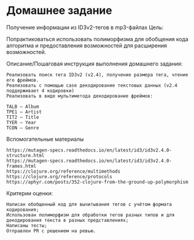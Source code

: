 # Домашнее задание

Получение информации из ID3v2-тегов в mp3-файлах
Цель:

Попрактиковаться использовать полиморфизма для обобщения кода алгоритма и предоставления возможностей для расширения возможностей.

Описание/Пошаговая инструкция выполнения домашнего задания:

    Реализовать поиск тега ID3v2 (v2.4), получение размера тега, чтение его фреймов.
    Реализовать с помощью case декодирование текстовых данных (v2.4 поддерживает 4 кодировки)
    Реализовать в виде мультиметода декодирование фреймов:

    TALB — Album
    TPE1 — Artist
    TIT2 — Title
    TYER — Year
    TCON — Genre

Вспомогательные материалы

    https://mutagen-specs.readthedocs.io/en/latest/id3/id3v2.4.0-structure.html
    https://mutagen-specs.readthedocs.io/en/latest/id3/id3v2.4.0-frames.html
    https://clojure.org/reference/multimethods
    https://clojure.org/reference/protocols
    https://aphyr.com/posts/352-clojure-from-the-ground-up-polymorphism


Критерии оценки:

    Написан обобщенный код для вычитывания тегов с учётом формата кодирования;
    Использован полиморфизм для обработки тегов разных типов и для декодирования текста в разных представлениях;
    Написаны тесты;
    Отправлен PR с решением на ревью.


